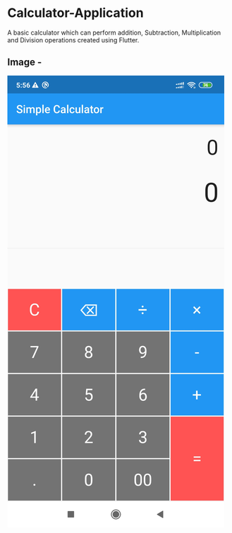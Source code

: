# Calculator-Application

A basic calculator which can perform addition, Subtraction, Multiplication and Division operations created using Flutter.

## Image -

![app-image](Screenshot_2020-05-30-17-56-25-366_com.example.calculator_app.jpg)